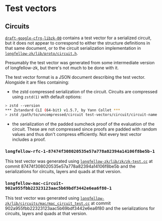 # Test vectors

## Circuits

[`draft-google-cfrg-libzk-00`][draft-google-cfrg-libzk] contains a test vector for a serialized
circuit, but it does not appear to correspond to either the structure definitions in that same
document, or to the circuit serialization implementation in
[`longfellow-zk/lib/proto/circuit.h`][longfellow-circuit-proto].

Presumably the test vector was generated from some intermediate version of longfellow-zk, but
there's not much to be done with it.

The test vector format is a JSON document describing the test vector. Alongside it are files
containing:

- the zstd compressed serialization of the circuit. Circuits are compressed using `zstd(1)` with
  default options:

```sh
> zstd --version
*** Zstandard CLI (64-bit) v1.5.7, by Yann Collet ***
> zstd /path/to/uncompressed/circuit test-vectors/circuit/circuit-name.circuit.zst
```

- the serialization of the padded sumcheck proof of the evaluation of the circuit. These are not
  compressed since proofs are padded with random values and thus don't compress efficiently. Not
  every test vector includes a proof.

[longfellow-circuit-proto]: https://github.com/google/longfellow-zk/blob/main/lib/proto/circuit.h

### `longfellow-rfc-1-87474f308020535e57a778a82394a14106f8be5b-1`

This test vector was generated using [`longfellow-zk/lib/zk/zk-test.cc`][rfc-1-test-vector] at
commit 87474f308020535e57a778a82394a14106f8be5b and the serializations for circuits, layers and
quads at that version.

[rfc-1-test-vector]: https://github.com/google/longfellow-zk/blob/87474f308020535e57a778a82394a14106f8be5b/lib/zk/zk_test.cc

### `longfellow-mac-circuit-902a955fbb22323123aac5b69bdf3442e6ea6f80-1`

This test vector was generated using [`longfellow-zk/lib/circuits/mac/mac_circuit_test.cc`][mac-test-vector-1]
at commit 902a955fbb22323123aac5b69bdf3442e6ea6f80 and the serializations for circuits, layers and
quads at that version.

[mac-test-vector-1]: https://github.com/google/longfellow-zk/blob/902a955fbb22323123aac5b69bdf3442e6ea6f80/lib/circuits/mac/mac_circuit_test.cc

[draft-google-cfrg-libzk]: https://datatracker.ietf.org/doc/draft-google-cfrg-libzk/
